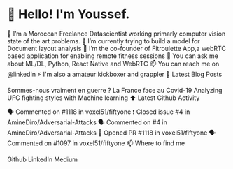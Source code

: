 # 👋 Hello! I'm Youssef.

🤖 I’m a Moroccan Freelance Datascientist working primarly computer vision state of the art problems.
🌱 I’m currently trying to build a model for Document layout analysis
💪 I’m the co-founder of Fitroulette App,a webRTC based application for enabling remote fitness sessions
💬 You can ask me about ML/DL, Python, React Native and WebRTC
📫 You can reach me on @linkedIn
⚡ I'm also a amateur kickboxer and grappler
📕 Latest Blog Posts

Sommes-nous vraiment en guerre ? La France face au Covid-19
Analyzing UFC fighting styles with Machine learning
⬆️ Latest Github Activity

🗣 Commented on #1118 in voxel51/fiftyone
❗️ Closed issue #4 in AmineDiro/Adversarial-Attacks
🗣 Commented on #4 in AmineDiro/Adversarial-Attacks
💪 Opened PR #1118 in voxel51/fiftyone
🗣 Commented on #1097 in voxel51/fiftyone
📫 Where to find me

Github LinkedIn Medium
